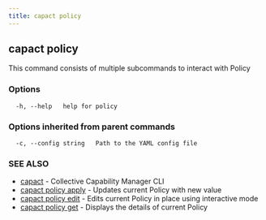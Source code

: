 ```yaml
---
title: capact policy
---
```


## capact policy

This command consists of multiple subcommands to interact with Policy

### Options

```
  -h, --help   help for policy
```

### Options inherited from parent commands

```
  -c, --config string   Path to the YAML config file
```

### SEE ALSO

* [capact](capact.md)	 - Collective Capability Manager CLI
* [capact policy apply](capact_policy_apply.md)	 - Updates current Policy with new value
* [capact policy edit](capact_policy_edit.md)	 - Edits current Policy in place using interactive mode
* [capact policy get](capact_policy_get.md)	 - Displays the details of current Policy

